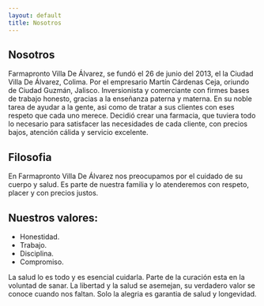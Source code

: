 ```yaml
---
layout: default
title: Nosotros
---
```


<div class="home">

<h2 id="nosotros">Nosotros</h2>
<p>Farmapronto Villa De Álvarez, se fundó el 26 de junio del 2013, el la Ciudad  Villa De Álvarez, Colima. Por el empresario Martín Cárdenas Ceja, oriundo de Ciudad Guzmán, Jalisco. Inversionista y comerciante con firmes bases de trabajo honesto, gracias a la enseñanza paterna y materna. En su noble tarea de ayudar a la gente, asi como de tratar a sus clientes con eses respeto que cada uno merece. Decidió crear una farmacia, que tuviera todo lo necesario para satisfacer las necesidades de cada cliente, con precios bajos, atención cálida y servicio excelente. </p>
<h2 id="filosofia">Filosofia</h2>
<p>En Farmapronto Villa De Álvarez nos preocupamos por el cuidado de su cuerpo y salud.
Es parte de nuestra familia y lo atenderemos con respeto, placer y con precios justos.</p>
<h2 id="nuestros-valores-">Nuestros valores:</h2>
<ul>
<li>Honestidad.</li>
<li>Trabajo.</li>
<li>Disciplina.</li>
<li>Compromiso.</li>
</ul>
<p>
	La salud lo es todo y es esencial cuidarla.
	Parte de la curación esta en la voluntad de sanar.
	La libertad y la salud se asemejan, su verdadero valor se conoce cuando nos faltan.
	Solo la alegria es garantia de salud y longevidad.
</p>
</div>
